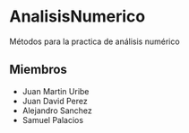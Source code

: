 # AnalisisNumerico
Métodos para la practica de análisis numérico

## Miembros
 * Juan Martin Uribe
 * Juan David Perez
 * Alejandro Sanchez
 * Samuel Palacios
